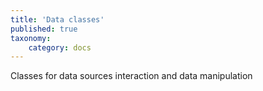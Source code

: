 ```yaml
---
title: 'Data classes'
published: true
taxonomy:
    category: docs
---
```


Classes for data sources interaction and data manipulation